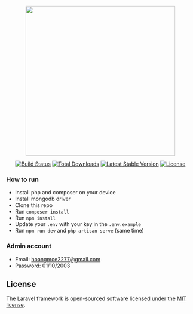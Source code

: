 <p align="center"><a href="https://laravel.com" target="_blank"><img src="https://raw.githubusercontent.com/laravel/art/master/logo-lockup/5%20SVG/2%20CMYK/1%20Full%20Color/laravel-logolockup-cmyk-red.svg" width="400"></a></p>

<p align="center">
<a href="https://travis-ci.org/laravel/framework"><img src="https://travis-ci.org/laravel/framework.svg" alt="Build Status"></a>
<a href="https://packagist.org/packages/laravel/framework"><img src="https://img.shields.io/packagist/dt/laravel/framework" alt="Total Downloads"></a>
<a href="https://packagist.org/packages/laravel/framework"><img src="https://img.shields.io/packagist/v/laravel/framework" alt="Latest Stable Version"></a>
<a href="https://packagist.org/packages/laravel/framework"><img src="https://img.shields.io/packagist/l/laravel/framework" alt="License"></a>
</p>

### How to run

- Install php and composer on your device
- Install mongodb driver 
- Clone this repo
- Run `composer install`
- Run `npm install`
- Update your `.env` with your key in the `.env.example`
- Run `npm run dev` and `php artisan serve` (same time)

### Admin account

- Email: hoangmce2277@gmail.com
- Password: 01/10/2003

## License

The Laravel framework is open-sourced software licensed under the [MIT license](https://opensource.org/licenses/MIT).
